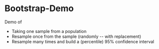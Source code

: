 Bootstrap-Demo  
===============  
Demo of  
 - Taking one sample from a population  
 - Resample once from the sample (randomly -- with replacement)  
 - Resample many times and build a (percentile) 95% confidence interval  
   
   
